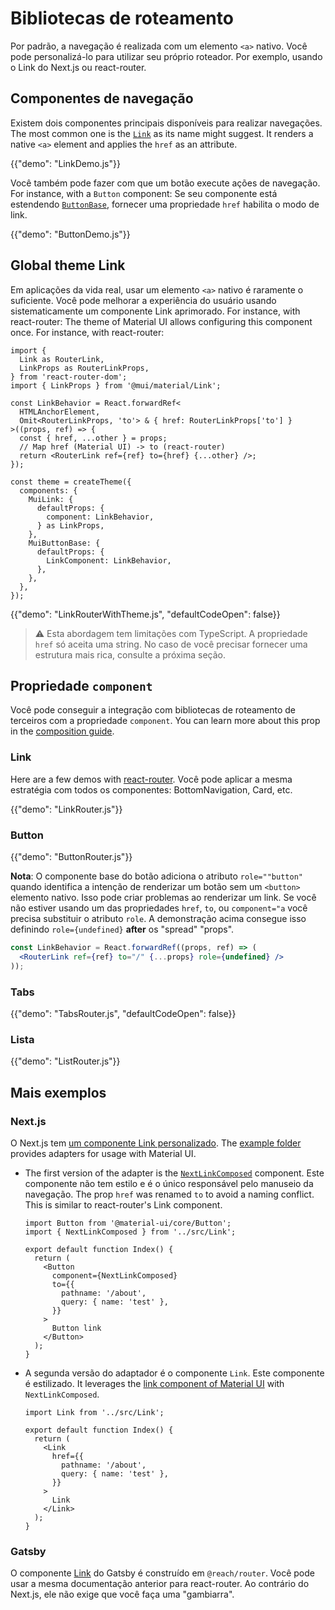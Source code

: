 # Bibliotecas de roteamento

<p class="description">Por padrão, a navegação é realizada com um elemento <code>&lt;a&gt;</code> nativo. Você pode personalizá-lo para utilizar seu próprio roteador. Por exemplo, usando o Link do Next.js ou react-router.</p>

## Componentes de navegação

Existem dois componentes principais disponíveis para realizar navegações. The most common one is the [`Link`](/material-ui/react-link/) as its name might suggest. It renders a native `<a>` element and applies the `href` as an attribute.

{{"demo": "LinkDemo.js"}}

Você também pode fazer com que um botão execute ações de navegação. For instance, with a `Button` component: Se seu componente está estendendo [`ButtonBase`](/material-ui/api/button-base/), fornecer uma propriedade `href` habilita o modo de link.

{{"demo": "ButtonDemo.js"}}

## Global theme Link

Em aplicações da vida real, usar um elemento `<a>` nativo é raramente o suficiente. Você pode melhorar a experiência do usuário usando sistematicamente um componente Link aprimorado. For instance, with react-router: The theme of Material UI allows configuring this component once. For instance, with react-router:

```tsx
import {
  Link as RouterLink,
  LinkProps as RouterLinkProps,
} from 'react-router-dom';
import { LinkProps } from '@mui/material/Link';

const LinkBehavior = React.forwardRef<
  HTMLAnchorElement,
  Omit<RouterLinkProps, 'to'> & { href: RouterLinkProps['to'] }
>((props, ref) => {
  const { href, ...other } = props;
  // Map href (Material UI) -> to (react-router)
  return <RouterLink ref={ref} to={href} {...other} />;
});

const theme = createTheme({
  components: {
    MuiLink: {
      defaultProps: {
        component: LinkBehavior,
      } as LinkProps,
    },
    MuiButtonBase: {
      defaultProps: {
        LinkComponent: LinkBehavior,
      },
    },
  },
});
```

{{"demo": "LinkRouterWithTheme.js", "defaultCodeOpen": false}}

> ⚠️ Esta abordagem tem limitações com TypeScript. A propriedade `href` só aceita uma string. No caso de você precisar fornecer uma estrutura mais rica, consulte a próxima seção.

## Propriedade `component`

Você pode conseguir a integração com bibliotecas de roteamento de terceiros com a propriedade `component`. You can learn more about this prop in the [composition guide](/material-ui/guides/composition/#component-prop).

### Link

Here are a few demos with [react-router](https://github.com/remix-run/react-router). Você pode aplicar a mesma estratégia com todos os componentes: BottomNavigation, Card, etc.

{{"demo": "LinkRouter.js"}}

### Button

{{"demo": "ButtonRouter.js"}}

**Nota**: O componente base do botão adiciona o atributo `role=""button"` quando identifica a intenção de renderizar um botão sem um `<button>` elemento nativo. Isso pode criar problemas ao renderizar um link. Se você não estiver usando um das propriedades `href`, `to`, ou `component="a` você precisa substituir o atributo `role`. A demonstração acima consegue isso definindo `role={undefined}` **after** os "spread" "props".

```jsx
const LinkBehavior = React.forwardRef((props, ref) => (
  <RouterLink ref={ref} to="/" {...props} role={undefined} />
));
```

### Tabs

{{"demo": "TabsRouter.js", "defaultCodeOpen": false}}

### Lista

{{"demo": "ListRouter.js"}}

## Mais exemplos

### Next.js

O Next.js tem [um componente Link personalizado](https://nextjs.org/docs/api-reference/next/link). The [example folder](https://github.com/mui/material-ui/tree/HEAD/examples/nextjs-with-typescript) provides adapters for usage with Material UI.

- The first version of the adapter is the [`NextLinkComposed`](https://github.com/mui/material-ui/blob/HEAD/examples/nextjs-with-typescript/src/Link.tsx) component. Este componente não tem estilo e é o único responsável pelo manuseio da navegação. The prop `href` was renamed `to` to avoid a naming conflict. This is similar to react-router's Link component.

  ```tsx
  import Button from '@material-ui/core/Button';
  import { NextLinkComposed } from '../src/Link';

  export default function Index() {
    return (
      <Button
        component={NextLinkComposed}
        to={{
          pathname: '/about',
          query: { name: 'test' },
        }}
      >
        Button link
      </Button>
    );
  }
  ```

- A segunda versão do adaptador é o componente `Link`. Este componente é estilizado. It leverages the [link component of Material UI](https://material-ui.com/components/links/) with `NextLinkComposed`.

  ```tsx
  import Link from '../src/Link';

  export default function Index() {
    return (
      <Link
        href={{
          pathname: '/about',
          query: { name: 'test' },
        }}
      >
        Link
      </Link>
    );
  }
  ```

### Gatsby

O componente [Link](https://www.gatsbyjs.com/docs/linking-between-pages/) do Gatsby é construído em `@reach/router`. Você pode usar a mesma documentação anterior para react-router. Ao contrário do Next.js, ele não exige que você faça uma "gambiarra".
